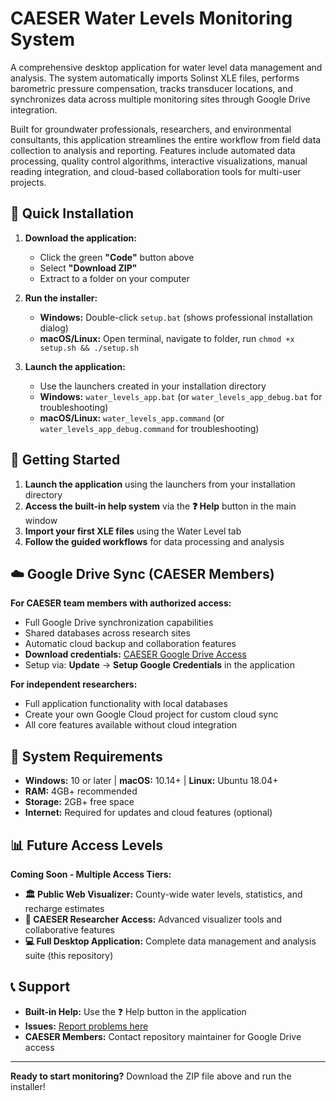 # CAESER Water Levels Monitoring System

A comprehensive desktop application for water level data management and analysis. The system automatically imports Solinst XLE files, performs barometric pressure compensation, tracks transducer locations, and synchronizes data across multiple monitoring sites through Google Drive integration.

Built for groundwater professionals, researchers, and environmental consultants, this application streamlines the entire workflow from field data collection to analysis and reporting. Features include automated data processing, quality control algorithms, interactive visualizations, manual reading integration, and cloud-based collaboration tools for multi-user projects.

## 🚀 Quick Installation

1. **Download the application:**
   - Click the green **"Code"** button above
   - Select **"Download ZIP"**
   - Extract to a folder on your computer

2. **Run the installer:**
   - **Windows:** Double-click `setup.bat` (shows professional installation dialog)
   - **macOS/Linux:** Open terminal, navigate to folder, run `chmod +x setup.sh && ./setup.sh`

3. **Launch the application:**
   - Use the launchers created in your installation directory
   - **Windows:** `water_levels_app.bat` (or `water_levels_app_debug.bat` for troubleshooting)
   - **macOS/Linux:** `water_levels_app.command` (or `water_levels_app_debug.command` for troubleshooting)

## 🎯 Getting Started

1. **Launch the application** using the launchers from your installation directory
2. **Access the built-in help system** via the **❓ Help** button in the main window
3. **Import your first XLE files** using the Water Level tab
4. **Follow the guided workflows** for data processing and analysis

## ☁️ Google Drive Sync (CAESER Members)

**For CAESER team members with authorized access:**
- Full Google Drive synchronization capabilities
- Shared databases across research sites
- Automatic cloud backup and collaboration features
- **Download credentials:** [CAESER Google Drive Access](https://drive.google.com/file/d/1Qn4jAPXTrT7GBzU6JdG6W-KogT4yZBlR/view?usp=drive_link)
- Setup via: **Update** → **Setup Google Credentials** in the application

**For independent researchers:**
- Full application functionality with local databases
- Create your own Google Cloud project for custom cloud sync
- All core features available without cloud integration

## 🔧 System Requirements

- **Windows:** 10 or later | **macOS:** 10.14+ | **Linux:** Ubuntu 18.04+
- **RAM:** 4GB+ recommended
- **Storage:** 2GB+ free space
- **Internet:** Required for updates and cloud features (optional)

## 📊 Future Access Levels

**Coming Soon - Multiple Access Tiers:**
- **🏛️ Public Web Visualizer:** County-wide water levels, statistics, and recharge estimates
- **🔬 CAESER Researcher Access:** Advanced visualizer tools and collaborative features  
- **💻 Full Desktop Application:** Complete data management and analysis suite (this repository)

## 📞 Support

- **Built-in Help:** Use the ❓ Help button in the application
- **Issues:** [Report problems here](../../issues)
- **CAESER Members:** Contact repository maintainer for Google Drive access

---

**Ready to start monitoring?** Download the ZIP file above and run the installer!